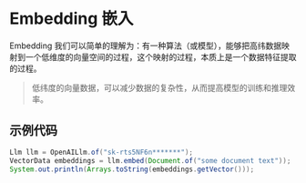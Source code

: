 # Embedding 嵌入

Embedding 我们可以简单的理解为：有一种算法（或模型），能够把高纬数据映射到一个低维度的向量空间的过程，这个映射的过程，本质上是一个数据特征提取的过程。

> 低纬度的向量数据，可以减少数据的复杂性，从而提高模型的训练和推理效率。

## 示例代码

```java
Llm llm = OpenAILlm.of("sk-rts5NF6n*******");
VectorData embeddings = llm.embed(Document.of("some document text"));
System.out.println(Arrays.toString(embeddings.getVector()));
```
